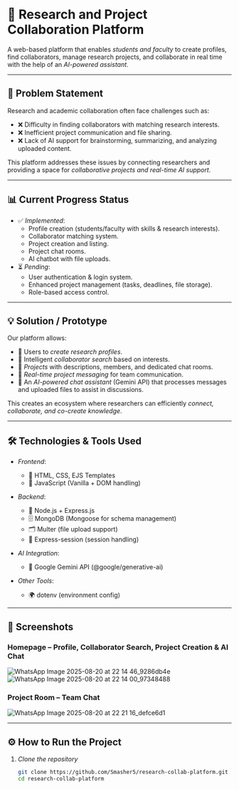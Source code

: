 # 🔬 Research and Project Collaboration Platform

A web-based platform that enables *students and faculty* to create profiles, find collaborators, manage research projects, and collaborate in real time with the help of an *AI-powered assistant*.  

---

## 📝 Problem Statement
Research and academic collaboration often face challenges such as:  
- ❌ Difficulty in finding collaborators with matching research interests.  
- ❌ Inefficient project communication and file sharing.  
- ❌ Lack of AI support for brainstorming, summarizing, and analyzing uploaded content.  

This platform addresses these issues by connecting researchers and providing a space for *collaborative projects and real-time AI support*.

---

## 📊 Current Progress Status
- ✅ *Implemented*: 
  - Profile creation (students/faculty with skills & research interests).  
  - Collaborator matching system.  
  - Project creation and listing.  
  - Project chat rooms.  
  - AI chatbot with file uploads.  
- ⏳ *Pending*:  
  - User authentication & login system.  
  - Enhanced project management (tasks, deadlines, file storage).  
  - Role-based access control.  

---

## 💡 Solution / Prototype
Our platform allows:  
- 👥 Users to *create research profiles*.  
- 🔎 Intelligent *collaborator search* based on interests.  
- 📂 *Projects* with descriptions, members, and dedicated chat rooms.  
- 💬 *Real-time project messaging* for team communication.  
- 🤖 An *AI-powered chat assistant* (Gemini API) that processes messages and uploaded files to assist in discussions.  

This creates an ecosystem where researchers can efficiently *connect, collaborate, and co-create knowledge*.  

---

## 🛠 Technologies & Tools Used
- *Frontend*:  
  - 🎨 HTML, CSS, EJS Templates  
  - 📜 JavaScript (Vanilla + DOM handling)  

- *Backend*:  
  - 🚀 Node.js + Express.js  
  - 🗄 MongoDB (Mongoose for schema management)  
  - 🗂 Multer (file upload support)  
  - 🔑 Express-session (session handling)  

- *AI Integration*:  
  - 🤖 Google Gemini API (@google/generative-ai)  

- *Other Tools*:  
  - 🌍 dotenv (environment config)  

---

## 📸 Screenshots
### Homepage – Profile, Collaborator Search, Project Creation & AI Chat
![WhatsApp Image 2025-08-20 at 22 14 46_9286db4e](https://github.com/user-attachments/assets/3bf1f2e5-1597-43a9-94c3-578c02dd2f3d)  
![WhatsApp Image 2025-08-20 at 22 14 00_97348488](https://github.com/user-attachments/assets/70cff22a-bda6-44cc-b066-991310fe33b0)


### Project Room – Team Chat
![WhatsApp Image 2025-08-20 at 22 21 16_defce6d1](https://github.com/user-attachments/assets/5182c87a-731c-4440-9779-77d9884f2830)
 

---

## ⚙ How to Run the Project

1. *Clone the repository*  
   ```bash
   git clone https://github.com/Smasher5/research-collab-platform.git
   cd research-collab-platform


 

